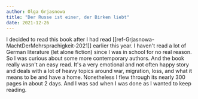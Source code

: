 ```yaml
---
author: Olga Grjasnowa
title: "Der Russe ist einer, der Birken liebt"
date: 2021-12-26
---
```


I decided to read this book after I had read [[ref-Grjasnowa-MachtDerMehrsprachigkeit-2021]] earlier this year. I haven't read a lot of German literature (let alone fiction) since I was in school for no real reason. So I was curious about some more contemporary authors. And the book really wasn't an easy read. It's a very emotional and not often happy story and deals with a lot of heavy topics around war, migration, loss, and what it means to be and have a home. Nonetheless I flew through its nearly 300 pages in about 2 days. And I was sad when I was done as I wanted to keep reading.

